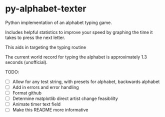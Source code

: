 # py-alphabet-texter

Python implementation of an alphabet typing game.

Includes helpful statistics to improve your speed by graphing the time it takes to press the next letter.

This aids in targeting the typing routine

The current world record for typing the alphabet is approximately 1.3 seconds (unofficial).

TODO:
 - [ ] Allow for any test string, with presets for alphabet, backwards alphabet
 - [ ] Add in errors and error handling
 - [ ] Format github
 - [ ] Determine matplotlib direct artist change feasiblilty
 - [ ] Animate timer text field
 - [ ] Make this README more informative
